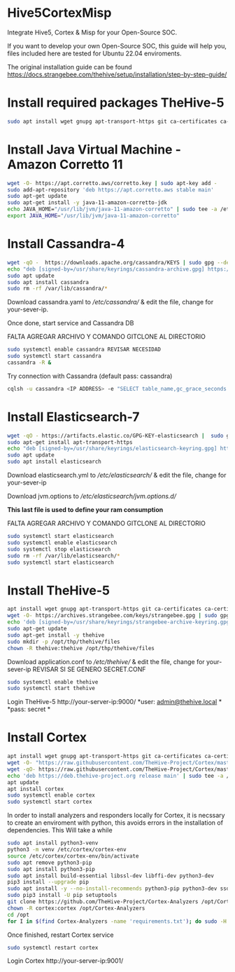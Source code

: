 # Hive5CortexMisp
Integrate Hive5, Cortex & Misp for your Open-Source SOC.

If you want to develop your own Open-Source SOC, this guide will help you, files included here are tested for Ubuntu 22.04 enviroments. 

The original installation guide can be found https://docs.strangebee.com/thehive/setup/installation/step-by-step-guide/

# Install required packages TheHive-5

```bash
sudo apt install wget gnupg apt-transport-https git ca-certificates ca-certificates-java curl software-properties-common python3-pip lsb-release
```

# Install Java Virtual Machine - Amazon Corretto 11

```bash
wget -O- https://apt.corretto.aws/corretto.key | sudo apt-key add -
sudo add-apt-repository 'deb https://apt.corretto.aws stable main'
sudo apt-get update
sudo apt-get install -y java-11-amazon-corretto-jdk
echo JAVA_HOME="/usr/lib/jvm/java-11-amazon-corretto" | sudo tee -a /etc/environment 
export JAVA_HOME="/usr/lib/jvm/java-11-amazon-corretto"
```

# Install Cassandra-4
```bash
wget -qO -  https://downloads.apache.org/cassandra/KEYS | sudo gpg --dearmor  -o /usr/share/keyrings/cassandra-archive.gpg
echo "deb [signed-by=/usr/share/keyrings/cassandra-archive.gpg] https://debian.cassandra.apache.org 40x main" |  sudo tee -a /etc/apt/sources.list.d/cassandra.sources.list
sudo apt update
sudo apt install cassandra
sudo rm -rf /var/lib/cassandra/*
```
Download cassandra.yaml to */etc/cassandra/* & edit the file, change *<IpAddress>* for your-sever-ip.

Once done, start service and Cassandra DB

FALTA AGREGAR ARCHIVO Y COMANDO GITCLONE AL DIRECTORIO
```bash
sudo systemctl enable cassandra REVISAR NECESIDAD
sudo systemctl start cassandra
cassandra -R &
```
Try connection with Cassandra (default pass: cassandra)

```bash
cqlsh -u cassandra <IP ADDRESS> -e "SELECT table_name,gc_grace_seconds FROM system_schema.tables WHERE keyspace_name='thehive'"
```

# Install Elasticsearch-7

```bash
wget -qO - https://artifacts.elastic.co/GPG-KEY-elasticsearch |  sudo gpg --dearmor -o /usr/share/keyrings/elasticsearch-keyring.gpg
sudo apt-get install apt-transport-https
echo "deb [signed-by=/usr/share/keyrings/elasticsearch-keyring.gpg] https://artifacts.elastic.co/packages/7.x/apt stable main" |  sudo tee /etc/apt/sources.list.d/elastic-7.x.list 
sudo apt update
sudo apt install elasticsearch
```
Download elasticsearch.yml to */etc/elasticsearch/* & edit the file, change *<IpAddress>* for your-sever-ip

Download jvm.options to */etc/elasticsearch/jvm.options.d/* 

**This last file is used to define your ram consumption**

FALTA AGREGAR ARCHIVO Y COMANDO GITCLONE AL DIRECTORIO


```bash
sudo systemctl start elasticsearch
sudo systemctl enable elasticsearch
sudo systemctl stop elasticsearch
sudo rm -rf /var/lib/elasticsearch/*
sudo systemctl start elasticsearch
```

# Install TheHive-5
```bash
apt install wget gnupg apt-transport-https git ca-certificates ca-certificates-java curl software-properties-common python3-pip lsb-release
wget -O- https://archives.strangebee.com/keys/strangebee.gpg | sudo gpg --dearmor -o /usr/share/keyrings/strangebee-archive-keyring.gpg
echo 'deb [signed-by=/usr/share/keyrings/strangebee-archive-keyring.gpg] https://deb.strangebee.com thehive-5.2 main' | sudo tee -a /etc/apt/sources.list.d/strangebee.list
sudo apt-get update
sudo apt-get install -y thehive
sudo mkdir -p /opt/thp/thehive/files
chown -R thehive:thehive /opt/thp/thehive/files
```
Download application.conf to */etc/thehive/* & edit the file, change *<IpAddress>* for your-sever-ip
REVISAR SI SE GENERO SECRET.CONF

```bash
sudo systemctl enable thehive
sudo systemctl start thehive
```
Login TheHive-5 http://your-server-ip:9000/
*user: admin@thehive.local *
*pass: secret *

# Install Cortex

```bash
apt install wget gnupg apt-transport-https git ca-certificates ca-certificates-java curl  software-properties-common python3-pip lsb-release
wget -O- "https://raw.githubusercontent.com/TheHive-Project/Cortex/master/PGP-PUBLIC-KEY"  | sudo apt-key add -
wget -qO- https://raw.githubusercontent.com/TheHive-Project/Cortex/master/PGP-PUBLIC-KEY |  sudo gpg --dearmor -o /usr/share/keyrings/thehive-project.gpg
echo 'deb https://deb.thehive-project.org release main' | sudo tee -a /etc/apt/sources.list.d/thehive-project.list
apt update
apt install cortex
sudo systemctl enable cortex
sudo systemctl start cortex
```
In order to install analyzers and responders locally for Cortex, it is necssary to create an enviroment with python, this avoids errors in the installation of dependencies. This Will take a while

```bash
sudo apt install python3-venv
python3 -m venv /etc/cortex/cortex-env
source /etc/cortex/cortex-env/bin/activate
sudo apt remove python3-pip
sudo apt install python3-pip
sudo apt install build-essential libssl-dev libffi-dev python3-dev
pip3 install --upgrade pip
sudo apt install -y --no-install-recommends python3-pip python3-dev ssdeep libfuzzy-dev libfuzzy2 libimage-exiftool-perl libmagic1 build-essential git libssl-dev
sudo pip3 install -U pip setuptools
git clone https://github.com/TheHive-Project/Cortex-Analyzers /opt/Cortex-Analyzers
chown -R cortex:cortex /opt/Cortex-Analyzers
cd /opt
for I in $(find Cortex-Analyzers -name 'requirements.txt'); do sudo -H pip3 install -r $I || true; done
```
Once finished, restart Cortex service

```bash
sudo systemctl restart cortex
```

Login Cortex http://your-server-ip:9001/



